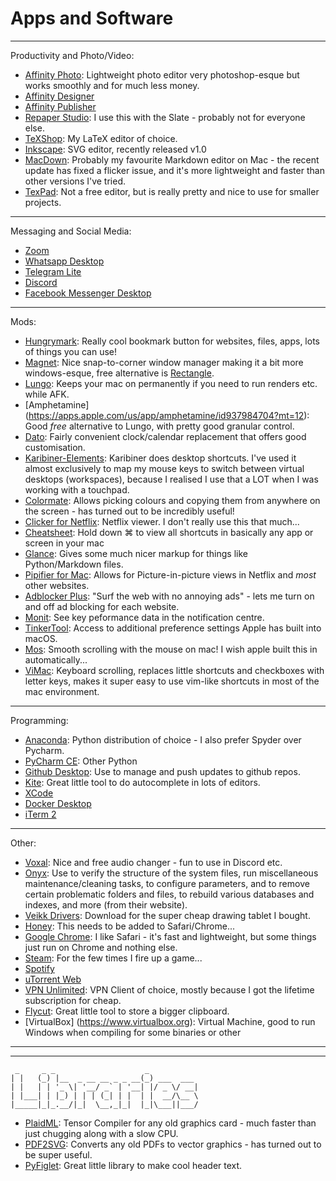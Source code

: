 # Apps and Software

---

Productivity and Photo/Video:

- [Affinity Photo](https://affinity.serif.com/en-gb/photo/): Lightweight photo editor very photoshop-esque but works smoothly and for much less money.
- [Affinity Designer](https://affinity.serif.com/en-gb/designer/)
- [Affinity Publisher](https://affinity.serif.com/en-gb/publisher/)
- [Repaper Studio](https://www.iskn.co/repaper/app/): I use this with the Slate - probably not for everyone else.
- [TeXShop](https://pages.uoregon.edu/koch/texshop/obtaining.html): My LaTeX editor of choice.
- [Inkscape](https://inkscape.org): SVG editor, recently released v1.0
- [MacDown](https://macdown.uranusjr.com): Probably my favourite Markdown editor on Mac - the recent update has fixed a flicker issue, and it's more lightweight and faster than other versions I've tried.
- [TexPad](https://apps.apple.com/sg/app/texpad-latex-editor/id458866234?mt=12): Not a free editor, but is really pretty and nice to use for smaller projects.

---

Messaging and Social Media:

- [Zoom](https://zoom.us)
- [Whatsapp Desktop](https://www.whatsapp.com/download)
- [Telegram Lite](https://apps.apple.com/sg/app/telegram-lite/id946399090?mt=12)
- [Discord](https://discord.com)
- [Facebook Messenger Desktop](https://www.messenger.com/desktop)

---

Mods:

- [Hungrymark](https://apps.apple.com/sg/app/hungrymark/id1482778901?mt=12): Really cool bookmark button for websites, files, apps, lots of things you can use!
- [Magnet](https://apps.apple.com/sg/app/magnet/id441258766?mt=12): Nice snap-to-corner window manager making it a bit more windows-esque, free alternative is [Rectangle](https://rectangleapp.com).
- [Lungo](https://apps.apple.com/sg/app-bundle/sindres-menu-bar-bundle/id1439413445?mt=12): Keeps your mac on permanently if you need to run renders etc. while AFK.
- [Amphetamine] (https://apps.apple.com/us/app/amphetamine/id937984704?mt=12): Good *free* alternative to Lungo, with pretty good granular control.
- [Dato](https://apps.apple.com/sg/app/dato/id1470584107?mt=12): Fairly convenient clock/calendar replacement that offers good customisation.
- [Karibiner-Elements](https://karabiner-elements.pqrs.org): Karibiner does desktop shortcuts. I've used it almost exclusively to map my mouse keys to switch between virtual desktops (workspaces), because I realised I use that a LOT when I was working with a touchpad.
- [Colormate](https://apps.apple.com/us/app/colormate-picker-organizer/id1514980873?mt=12): Allows picking colours and copying them from anywhere on the screen - has turned out to be incredibly useful!
- [Clicker for Netflix](https://www.dbklabs.com/clicker-for-netflix/): Netflix viewer. I don't really use this that much...
- [Cheatsheet](https://www.macupdate.com/app/mac/43222/cheatsheet): Hold down ⌘ to view all shortcuts in basically any app or screen in your mac
- [Glance](https://github.com/samuelmeuli/glance): Gives some much nicer markup for things like Python/Markdown files.
- [Pipifier for Mac](https://apps.apple.com/sg/app/pipifier-pip-for-nearly-every-video/id1160374471?mt=12): Allows for Picture-in-picture views in Netflix and *most* other websites.
- [Adblocker Plus](https://adblockplus.org): "Surf the web with no annoying ads" - lets me turn on and off ad blocking for each website.
- [Monit](https://apps.apple.com/sg/app/monit/id1014850245?mt=12): See key peformance data in the notification centre.
- [TinkerTool](https://www.bresink.com/osx/TinkerTool.html): Access to additional preference settings Apple has built into macOS.
- [Mos](https://mos.caldis.me): Smooth scrolling with the mouse on mac! I wish apple built this in automatically...
- [ViMac](https://vimacapp.com): Keyboard scrolling, replaces little shortcuts and checkboxes with letter keys, makes it super easy to use vim-like shortcuts in most of the mac environment.

---

Programming:

- [Anaconda](https://www.anaconda.com): Python distribution of choice - I also prefer Spyder over Pycharm.
- [PyCharm CE](https://www.jetbrains.com/pycharm/download/#section=mac): Other Python 
- [Github Desktop](https://desktop.github.com): Use to manage and push updates to github repos.
- [Kite](https://kite.com): Great little tool to do autocomplete in lots of editors.
- [XCode](https://apps.apple.com/sg/app/xcode/id497799835?mt=12)
- [Docker Desktop](https://www.docker.com/products/docker-desktop)
- [iTerm 2](https://www.iterm2.com)

---

Other:

- [Voxal](https://www.nchsoftware.com/voicechanger/index.html): Nice and free audio changer - fun to use in Discord etc.
- [Onyx](https://www.titanium-software.fr/en/onyx.html): Use to verify the structure of the system files, run miscellaneous maintenance/cleaning tasks, to configure parameters, and to remove certain problematic folders and files, to rebuild various databases and indexes, and more (from their website).
- [Veikk Drivers](https://www.veikk.com/nav/14.html): Download for the super cheap drawing tablet I bought.
- [Honey](https://www.joinhoney.com): This needs to be added to Safari/Chrome...
- [Google Chrome](https://www.google.com/chrome/?brand=CHBD&gclid=CjwKCAjwlZf3BRABEiwA8Q0qq1U6FBS7dI6rz1GcJLd2BwiHtOp5P_oOO9Otw7YVDWN-0PnIEIEDnxoCtK8QAvD_BwE&gclsrc=aw.ds): I like Safari - it's fast and lightweight, but some things just run on Chrome and nothing else.
- [Steam](https://store.steampowered.com): For the few times I fire up a game...
- [Spotify](https://www.spotify.com/uk/download/mac/)
- [uTorrent Web](https://www.utorrent.com)
- [VPN Unlimited](https://www.vpnunlimitedapp.com): VPN Client of choice, mostly because I got the lifetime subscription for cheap.
- [Flycut](https://apps.apple.com/sg/app/flycut-clipboard-manager/id442160987?mt=12): Great little tool to store a bigger clipboard.
- [VirtualBox] (https://www.virtualbox.org): Virtual Machine, good to run Windows when compiling for some binaries or other

---

 _ _ _ _ 

```
 _     _ _                    _           
| |   (_) |__  _ __ __ _ _ __(_) ___  ___ 
| |   | | '_ \| '__/ _` | '__| |/ _ \/ __|
| |___| | |_) | | | (_| | |  | |  __/\__ \
|_____|_|_.__/|_|  \__,_|_|  |_|\___||___/
```



- [PlaidML](https://plaidml.github.io/plaidml/): Tensor Compiler for any old graphics card - much faster than just chugging along with a slow CPU.
- [PDF2SVG](http://www.cityinthesky.co.uk/opensource/pdf2svg/): Converts any old PDFs to vector graphics - has turned out to be super useful.
- [PyFiglet](https://github.com/pwaller/pyfiglet/tree/master/pyfiglet/fonts): Great little library to make cool header text.




